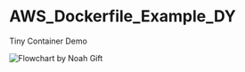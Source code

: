 # AWS_Dockerfile_Example_DY


Tiny Container Demo

![Flowchart by Noah Gift](https://user-images.githubusercontent.com/81750079/191583048-5e0a44a9-4910-4bf0-8035-ca8f30a937ba.png)
